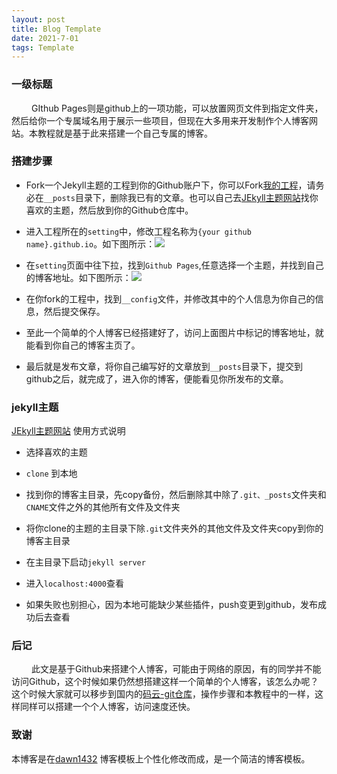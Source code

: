 ```yaml
---
layout: post
title: Blog Template
date: 2021-7-01
tags: Template
---
```

### 一级标题
&emsp;&emsp; GIthub Pages则是github上的一项功能，可以放置网页文件到指定文件夹，然后给你一个专属域名用于展示一些项目，但现在大多用来开发制作个人博客网站。本教程就是基于此来搭建一个自己专属的博客。  

### 搭建步骤  

- Fork一个Jekyll主题的工程到你的Github账户下，你可以Fork[我的工程](https://github.com/byeluliangwei/byeluliangwei.github.io)，请务必在`__posts`目录下，删除我已有的文章。也可以自己去[JEkyll主题网站](http://jekyllthemes.org)找你喜欢的主题，然后放到你的Github仓库中。  

- 进入工程所在的`setting`中，修改工程名称为`{your github name}.github.io`。如下图所示：![](https://byeluliangwei.github.io/images/readme/step1.png)  

- 在`setting`页面中往下拉，找到`Github Pages`,任意选择一个主题，并找到自己的博客地址。如下图所示：![](https://byeluliangwei.github.io/images/readme/step2.png)  

- 在你fork的工程中，找到`__config`文件，并修改其中的个人信息为你自己的信息，然后提交保存。

- 至此一个简单的个人博客已经搭建好了，访问上面图片中标记的博客地址，就能看到你自己的博客主页了。  

- 最后就是发布文章，将你自己编写好的文章放到`__posts`目录下，提交到github之后，就完成了，进入你的博客，便能看见你所发布的文章。

### jekyll主题

[JEkyll主题网站](http://jekyllthemes.org) 使用方式说明
- 选择喜欢的主题  

- `clone` 到本地

- 找到你的博客主目录，先copy备份，然后删除其中除了`.git、_posts`文件夹和`CNAME`文件之外的其他所有文件及文件夹

- 将你clone的主题的主目录下除`.git`文件夹外的其他文件及文件夹copy到你的博客主目录

- 在主目录下启动`jekyll server`

- 进入`localhost:4000`查看

- 如果失败也别担心，因为本地可能缺少某些插件，push变更到github，发布成功后去查看  

### 后记
&emsp;&emsp; 此文是基于Github来搭建个人博客，可能由于网络的原因，有的同学并不能访问Github，这个时候如果仍然想搭建这样一个简单的个人博客，该怎么办呢？这个时候大家就可以移步到国内的[码云-git仓库](https://gitee.com/)，操作步骤和本教程中的一样，这样同样可以搭建一个个人博客，访问速度还快。
### 致谢

本博客是在[dawn1432](dawn1432.github.io) 博客模板上个性化修改而成，是一个简洁的博客模板。
